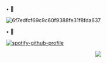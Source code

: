 • 🎀




![6f7edfcf69c9c60f9388fe31f8fda637](https://github.com/user-attachments/assets/df54b2f2-2025-4950-9406-04989f142ad6)


• 🎀

[![spotify-github-profile](https://spotify-github-profile.kittinanx.com/api/view?uid=31gnhgtuo6hcxjfjmpea3akskc4i&cover_image=true&theme=novatorem&show_offline=false&background_color=121212&interchange=false&profanity=false&bar_color=ab2929&bar_color_cover=false)](https://spotify-github-profile.kittinanx.com/api/view?uid=31gnhgtuo6hcxjfjmpea3akskc4i&redirect=true)






 <p align=center> <img src=https://komarev.com/ghpvc/?username=yiun&color=FE5C5C&style=flat-square&label=୨ৎ>
 
